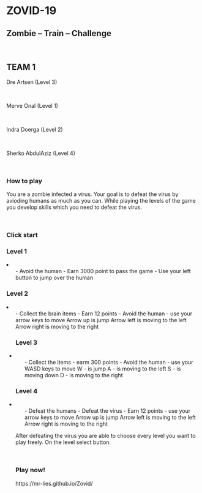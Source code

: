 <h1>ZOVID-19</h1>
<h2>Zombie – Train – Challenge</h2><br>

<h2>TEAM 1</h2>
<p>Dre Artsen 			(Level 3)</p><br>
<p>Merve Onal 			(Level 1)</p><br>
<p>Indra Doerga 		(Level 2)</p><br>
<p>Sherko AbdulAziz 		(Level 4)</p><br>

<h3>How to play</h3>
<p>You are a zombie infected a virus. 
Your goal is to defeat the virus by avioding humans as much as you can. 
While playing the levels of the game you develop skills which you need to defeat the virus.</p><br>

<h3>Click start</h3> 
<h3>Level 1</h3>
<li>
	<ul>
- Avoid the human
- Earn 3000 point to pass the game
- Use your left button to jump over the human<br>
	</ul>
</li>
<h3>Level 2</h3>
<li>
	<ul>
- Collect the brain items 
- Earn 12 points
- Avoid the human
- use your arrow keys to move 
 	Arrow up is jump
	Arrow left is moving to the left
 	Arrow right is moving to the right<br>
<h3>Level 3</h3>
<li>
	<ul>
- Collect the items
- earm 300 points
- Avoid the human
- use your WASD keys to move
 	W - is jump
	 A - is moving to the left
 	 S - is moving down
 	 D - is moving to the right<br>
	</ul>
</li>
<h3>Level 4</h3>
<li>
	<ul>
- Defeat the humans
- Defeat the virus 
- Earn 12 points
- use your arrow keys to move 
 	Arrow up is jump
	Arrow left is moving to the left
 	Arrow right is moving to the right<br>
	</ul>
</li>

<p>After defeating the virus you are able to choose every level you want to play freely. 
On the level select button.</p> <br>
   
<h3>Play now!</h3>
https://mr-lies.github.io/Zovid/
         
 
 
